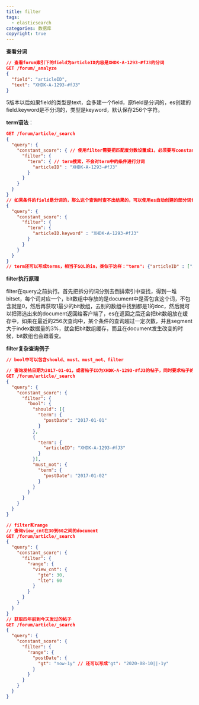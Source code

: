 ```yaml
---
title: filter
tags:
  - elasticsearch
categories: 数据库
copyright: true
---
```


**查看分词**

```json
// 查看forum索引下的field为articleID内容是XHDK-A-1293-#fJ3的分词
GET /forum/_analyze
{
  "field": "articleID",
  "text": "XHDK-A-1293-#fJ3"
}
```

5版本以后如果field的类型是text，会多建一个field，原field是分词的，es创建的field.keyword是不分词的，类型是keyword，默认保存256个字符。

**term语法**：

```json
GET /forum/article/_search
{
  "query": {
    "constant_score": { // 使用filter需要把匹配度分数设置成1，必须要写constant_score
      "filter": {
        "term": { // term搜索，不会对term中的条件进行分词
          "articleID" : "XHDK-A-1293-#fJ3"
        }
      }
    }
  }
}
// 如果条件的field是分词的，那么这个查询时查不出结果的，可以使用es自动创建的部分词field查询
{
  "query": {
    "constant_score": {
      "filter": {
        "term": {
          "articleID.keyword" : "XHDK-A-1293-#fJ3"
        }
      }
    }
  }
}
// term还可以写成terms，相当于SQL的in，类似于这样："term": {"articleID" : ["a","b","c"]}
```

**filter执行原理**

filter在query之前执行。首先把拆分的词分别去倒排索引中查找，得到一堆bitset，每个词对应一个，bit数组中存放的是document中是否包含这个词，不包含就是0，然后再获取1最少的bit数组，去别的数组中找到都是1的doc，然后就可以把筛选出来的document返回给客户端了，es在返回之后还会把bit数组放在缓存中，如果在最近的256次查询中，某个条件的查询超过一定次数，并且segment大于index数据量的3%，就会把bit数组缓存，而且在document发生改变的时候，bit数组也会跟着变。

**filter复杂查询例子**

```json
// bool中可以包含should、must、must_not、filter

// 查询发帖日期为2017-01-01，或者帖子ID为XHDK-A-1293-#fJ3的帖子，同时要求帖子的发帖日期绝对不为2017-01-02
GET /forum/article/_search
{
  "query": {
    "constant_score": {
      "filter": {
        "bool": {
          "should": [{
            "term": {
              "postDate": "2017-01-01"
            }
          },
          {
            "term": {
              "articleID": "XHDK-A-1293-#fJ3"
            }
          }],
          "must_not": {
            "term": {
              "postDate": "2017-01-02"
            }
          }
        }
      }
    }
  }
}

// filter和range
// 查询view_cnt在30到60之间的document
GET /forum/article/_search
{
  "query": {
    "constant_score": {
      "filter": {
        "range": {
          "view_cnt": {
            "gte": 30,
            "lte": 60
          }
        }
      }
    }
  }
}
// 获取四年前到今天发过的帖子
GET /forum/article/_search
{
  "query": {
    "constant_score": {
      "filter": {
        "range": {
          "postDate": {
            "gt": "now-1y" // 还可以写成"gt": "2020-08-10||-1y"
          }
        }
      }
    }
  }
}
```

